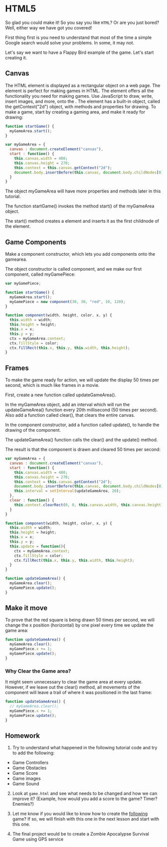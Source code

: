 # HTML5

So glad you could make it! So you say you like `HTML`? Or are you just bored? Well, either way we have got you covered!

First thing first is you need to understand that most of the time a simple Google search would solve your problems. In some, it may not.

Let's say we want to have a Flappy Bird example of the game. Let's start creating it.

## Canvas

The HTML <canvas> element is displayed as a rectangular object on a web page.
The <canvas> element is perfect for making games in HTML.
The <canvas> element offers all the functionality you need for making games.
Use JavaScript to draw, write, insert images, and more, onto the <canvas>.
The <canvas> element has a built-in object, called the getContext("2d") object, with methods and properties for drawing.
To make a game, start by creating a gaming area, and make it ready for drawing:
``` js
function startGame() {
  myGameArea.start();
}

var myGameArea = {
  canvas : document.createElement("canvas"),
  start : function() {
    this.canvas.width = 480;
    this.canvas.height = 270;
    this.context = this.canvas.getContext("2d");
    document.body.insertBefore(this.canvas, document.body.childNodes[0]);
  }
}
```
The object myGameArea will have more properties and methods later in this tutorial.

The function startGame() invokes the method start() of the myGameArea object.

The start() method creates a <canvas> element and inserts it as the first childnode of the <body> element.

## Game Components

Make a component constructor, which lets you add components onto the gamearea.

The object constructor is called component, and we make our first component, called myGamePiece:

``` js
var myGamePiece;

function startGame() {
  myGameArea.start();
  myGamePiece = new component(30, 30, "red", 10, 120);
}

function component(width, height, color, x, y) {
  this.width = width;
  this.height = height;
  this.x = x;
  this.y = y;
  ctx = myGameArea.context;
  ctx.fillStyle = color;
  ctx.fillRect(this.x, this.y, this.width, this.height);
}
```
## Frames

To make the game ready for action, we will update the display 50 times per second, which is much like frames in a movie.

First, create a new function called updateGameArea().

In the myGameArea object, add an interval which will run the updateGameArea() function every 20th millisecond (50 times per second). Also add a function called clear(), that clears the entire canvas.

In the component constructor, add a function called update(), to handle the drawing of the component.

The updateGameArea() function calls the clear() and the update() method.

The result is that the component is drawn and cleared 50 times per second:
``` js
var myGameArea = {
  canvas : document.createElement("canvas"),
  start : function() {
    this.canvas.width = 480;
    this.canvas.height = 270;
    this.context = this.canvas.getContext("2d");
    document.body.insertBefore(this.canvas, document.body.childNodes[0]);
    this.interval = setInterval(updateGameArea, 20);
  },
  clear : function() {
    this.context.clearRect(0, 0, this.canvas.width, this.canvas.height);
  }
}

function component(width, height, color, x, y) {
  this.width = width;
  this.height = height;
  this.x = x;
  this.y = y;
  this.update = function(){
    ctx = myGameArea.context;
    ctx.fillStyle = color;
    ctx.fillRect(this.x, this.y, this.width, this.height);
  }
}

function updateGameArea() {
  myGameArea.clear();
  myGamePiece.update();
}
```

## Make it move

To prove that the red square is being drawn 50 times per second, we will change the x position (horizontal) by one pixel every time we update the game area:

``` js
function updateGameArea() {
  myGameArea.clear();
  myGamePiece.x += 1;
  myGamePiece.update();
}
```
### Why Clear the Game area?

It might seem unnecessary to clear the game area at every update. However, if we leave out the clear() method, all movements of the component will leave a trail of where it was positioned in the last frame:

``` js
function updateGameArea() {
  // myGameArea.clear();
  myGamePiece.x += 1;
  myGamePiece.update();
}
```

## Homework

1) Try to understand what happened in the following tutorial code and try to add the following:
- Game Controllers
- Game Obstacles
- Game Score
- Game images
- Game Sound

2) Look at `game.html` and see what needs to be changed and how we can improve it? (Example, how would you add a score to the game? Timer? Enemies?)

3) Let me know if you would like to know how to create the [following](http://www.lostdecadegames.com/demos/simple_canvas_game/) game? If so, we will finish with this one in the
next lesson and start with this one.

4) The final project would be to create a Zombie Apocalypse Survival Game using GPS service
